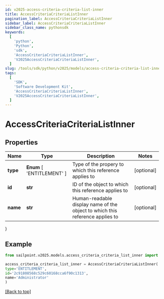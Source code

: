 ```yaml
---
id: v2025-access-criteria-criteria-list-inner
title: AccessCriteriaCriteriaListInner
pagination_label: AccessCriteriaCriteriaListInner
sidebar_label: AccessCriteriaCriteriaListInner
sidebar_class_name: pythonsdk
keywords:
  [
    'python',
    'Python',
    'sdk',
    'AccessCriteriaCriteriaListInner',
    'V2025AccessCriteriaCriteriaListInner',
  ]
slug: /tools/sdk/python/v2025/models/access-criteria-criteria-list-inner
tags:
  [
    'SDK',
    'Software Development Kit',
    'AccessCriteriaCriteriaListInner',
    'V2025AccessCriteriaCriteriaListInner',
  ]
---
```


# AccessCriteriaCriteriaListInner

## Properties

| Name | Type | Description | Notes |
| --- | --- | --- | --- |
| **type** | **Enum** [ 'ENTITLEMENT' ] | Type of the propery to which this reference applies to | [optional] |
| **id** | **str** | ID of the object to which this reference applies to | [optional] |
| **name** | **str** | Human-readable display name of the object to which this reference applies to | [optional] |

}

## Example

```python
from sailpoint.v2025.models.access_criteria_criteria_list_inner import AccessCriteriaCriteriaListInner

access_criteria_criteria_list_inner = AccessCriteriaCriteriaListInner(
type='ENTITLEMENT',
id='2c91808568c529c60168cca6f90c1313',
name='Administrator'
)

```

[[Back to top]](#)
